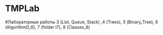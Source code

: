 # TMPLab
#Лабораторные работы 3 (List, Queue, Stack) ,4 (Trees), 5 (Binary_Tree), 6 (AlgorithmD_6), 7 (folder l7), 8 (Classes_8)
